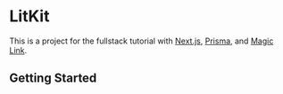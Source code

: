 # LitKit

This is a project for the fullstack tutorial with [Next.js](https://nextjs.org/), [Prisma](https://www.prisma.io/), and [Magic Link](https://magic.link/).

## Getting Started
